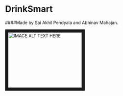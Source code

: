 # DrinkSmart

####Made by Sai Akhil Pendyala and Abhinav Mahajan.

<a href="http://www.youtube.com/watch?feature=player_embedded&v=9hJ38qULiWw
" target="_blank"><img src="http://img.youtube.com/vi/9hJ38qULiWw/0.jpg" 
alt="IMAGE ALT TEXT HERE" width="240" height="180" border="10" /></a>


